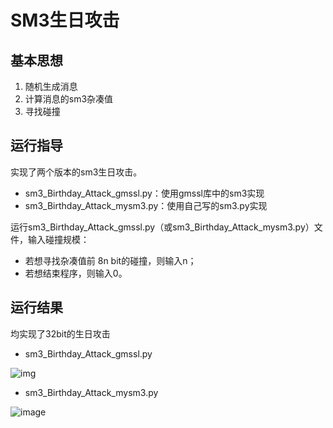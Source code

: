 # SM3生日攻击
## 基本思想
1. 随机生成消息
2. 计算消息的sm3杂凑值
3. 寻找碰撞
## 运行指导
实现了两个版本的sm3生日攻击。<br>
* sm3_Birthday_Attack_gmssl.py：使用gmssl库中的sm3实现<br>
* sm3_Birthday_Attack_mysm3.py：使用自己写的sm3.py实现<br>

运行sm3_Birthday_Attack_gmssl.py（或sm3_Birthday_Attack_mysm3.py）文件，输入碰撞规模：<br> 
* 若想寻找杂凑值前 8n bit的碰撞，则输入n；<br>
* 若想结束程序，则输入0。
## 运行结果
均实现了32bit的生日攻击
* sm3_Birthday_Attack_gmssl.py

![img](https://user-images.githubusercontent.com/104118101/181449582-2257b895-1cc9-4261-aade-e5c20e474d0f.png)
* sm3_Birthday_Attack_mysm3.py

![image](https://user-images.githubusercontent.com/104118101/181449204-981c87a8-bbb3-42c8-bb80-a5fc22f48da4.png)


